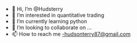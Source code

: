 - 👋 Hi, I’m @Hudsterry
- 👀 I’m interested in quantitative trading
- 🌱 I’m currently learning python
- 💞️ I’m looking to collaborate on ...
- 📫 How to reach me -hudsonterry87@gmail.com

<!---
Hudsterry/Hudsterry is a ✨ special ✨ repository because its `README.md` (this file) appears on your GitHub profile.
You can click the Preview link to take a look at your changes.
--->
